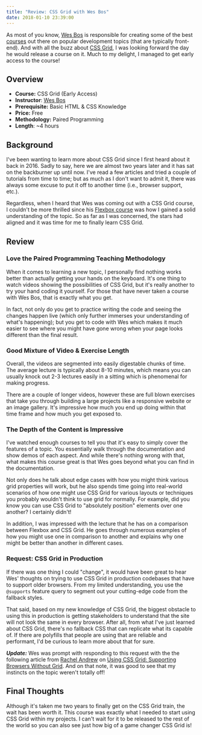 ```yaml
---
title: "Review: CSS Grid with Wes Bos"
date: 2018-01-10 23:39:00
---
```


As most of you know, [Wes Bos](https://twitter.com/wesbos) is responsible for creating some of the best [courses](http://wesbos.com/courses/) out there on popular development topics (that are typically front-end). And with all the buzz about [CSS Grid](https://developer.mozilla.org/en-US/docs/Web/CSS/CSS_Grid_Layout), I was looking forward the day he would release a course on it. Much to my delight, I managed to get early access to the course!

<!-- more -->

## Overview

* **Course:** CSS Grid (Early Access)
* **Instructor**: [Wes Bos](https://twitter.com/wesbos)
* **Prerequisite:** Basic HTML & CSS Knowledge
* **Price:** Free
* **Methodology:** Paired Programming
* **Length**: ~4 hours

## Background

I've been wanting to learn more about CSS Grid since I first heard about it back in 2016. Sadly to say, here we are almost two years later and it has sat on the backburner up until now. I've read a few articles and tried a couple of tutorials from time to time; but as much as I don't want to admit it, there was always some excuse to put it off to another time (i.e., browser support, etc.).

Regardless, when I heard that Wes was coming out with a CSS Grid course, I couldn't be more thrilled since his [Flexbox course](https://flexbox.io/) was how I gained a solid understanding of the topic. So as far as I was concerned, the stars had aligned and it was time for me to finally learn CSS Grid.

## Review

### Love the Paired Programming Teaching Methodology

When it comes to learning a new topic, I personally find nothing works better than actually getting your hands on the keyboard. It's one thing to watch videos showing the possibilities of CSS Grid, but it's really another to try your hand coding it yourself. For those that have never taken a course with Wes Bos, that is exactly what you get.

In fact, not only do you get to practice writing the code and seeing the changes happen live (which only further immerses your understanding of what's happening); but you get to code with Wes which makes it much easier to see where you might have gone wrong when your page looks different than the final result.

### Good Mixture of Video & Exercise Length

Overall, the videos are segmented into easily digestable chunks of time. The average lecture is typically about 8-10 minutes, which means you can usually knock out 2-3 lectures easily in a sitting which is phenomenal for making progress.

There are a couple of longer videos, however these are full blown exercises that take you through building a large projects like a responsive website or an image gallery. It's impressive how much you end up doing within that time frame and how much you get exposed to.

### The Depth of the Content is Impressive

I've watched enough courses to tell you that it's easy to simply cover the features of a topic. You essentially walk through the documentation and show demos of each aspect. And while there's nothing wrong with that, what makes this course great is that Wes goes beyond what you can find in the documentation.

Not only does he talk about edge cases with how you might think various grid properties will work, but he also spends time going into real-world scenarios of how one might use CSS Grid for various layouts or techniques you probably wouldn't think to use grid for normally. For example, did you know you can use CSS Grid to "absolutely position" elements over one another? I certainly didn't!

In addition, I was impressed with the lecture that he has on a comparison between Flexbox and CSS Grid. He goes through numerous examples of how you might use one in comparison to another and explains why one might be better than another in different cases.

### Request: CSS Grid in Production

If there was one thing I could "change", it would have been great to hear Wes' thoughts on trying to use CSS Grid in production codebases that have to support older browsers. From my limited understanding, you use the `@supports` feature query to segment out your cutting-edge code from the fallback styles.

That said, based on my new knowledge of CSS Grid, the biggest obstacle to using this in production is getting stakeholders to understand that the site will not look the same in every browser. After all, from what I've just learned about CSS Grid, there's no fallback CSS that can replicate what its capable of. If there are polyfills that people are using that are reliable and performant, I'd be curious to learn more about that for sure.

***Update:*** Wes was prompt with responding to this request with the the following article from [Rachel Andrew](https://twitter.com/rachelandrew) on [Using CSS Grid: Supporting Browsers Without Grid](https://www.smashingmagazine.com/2017/11/css-grid-supporting-browsers-without-grid/). And on that note, it was good to see that my instincts on the topic weren't totally off!

## Final Thoughts

Although it's taken me two years to finally get on the CSS Grid train, the wait has been worth it. This course was exactly what I needed to start using CSS Grid within my projects. I can't wait for it to be released to the rest of the world so you can also see just how big of a game changer CSS Grid is!
